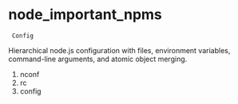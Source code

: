 # node_important_npms

``` Config```

Hierarchical node.js configuration with files, environment variables, command-line arguments, and atomic object merging.

1. nconf
2. rc
3. config
